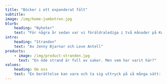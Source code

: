 ```yaml
---
title: "Böcker i ett expanderat fält"
subtitle: 
image: /img/home-jumbotron.jpg
blurb:
    heading: "Nyheter"
    text: "För några år sedan var vi föräldralediga i två månader på Kuba. Många dagar tillbringades på en vacker, rätt öde och samtidigt ganska nedskräpad strand. Då föddes idén till en barnbok. Sen gick åren och annat i livet kom emellan men förra året fick vi ett stipendium på Elin Wägners Lilla Björka i Småland och då tog vi tag i projektet på nytt. Det har nu resulterat i boken Stranden och en utställning under Bergveckan i Småland i 1- 11 juli 2022. Utställningen består av barnboken (eller allåldersboken) Stranden, illustrationer, ljusprojektion och keramik i Galleri Sörenskog – en fantastisk lada ett stenkast från Elin Wägners hem. Varmt välkomna dit!"
intro:
    heading: "Stranden"
    text: "Av Jenny Bjarnar och Love Antell"
products:
    - image: /img/product-stranden.jpg
      text: "En öde strand är full av saker. Men vem har varit här?"
values:
    heading: Om oss
    text: "En berättelse kan vara och ta sig uttryck på så många sätt: i text, i bild, i ljud, i fysisk form som skulptur eller som ljusprojektioner. Stranden är vår första bok tryckt i 300 ex som vi ger ut helt på egen hand och på utställningen presenterar vi den i olika former som alla vidrör samma berättelse. Det handlar om våra och naturens avtryck, det som finns och funnits och det som kommer sen."
---
```


